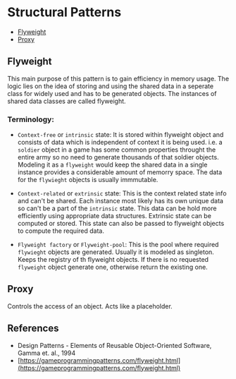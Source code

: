 # Structural Patterns
- [Flyweight](#Flyweight)
- [Proxy](#Proxy)

## Flyweight
This main purpose of this pattern is to gain efficiency in memory usage. The logic lies on the idea of storing and using the shared data in a seperate class for widely used and has to be generated objects. The instances of shared data classes are called flyweight.

### Terminology:
- `Context-free` or `intrinsic` state: It is stored within flyweight object and consists of data which is independent of context it is being used. i.e. a `soldier` object in a game has some common properties throught the entire army so no need to generate thousands of that soldier objects. Modeling it as a `flyweight` would keep the shared data in a single instance provides a considerable amount of memorry space. The data for the `flywieght` objects is usually immmutable.

- `Context-related` or `extrinsic` state: This is the context related state info and can't be shared. Each instance most likely has its own unique data so can't be a part of the `intrinsic` state. This data can be hold more efficiently using appropriate data structures. Extrinsic state can be computed or stored. This state can also be passed to flyweight objects to compute the required data.

- `Flyweight factory` or `Flyweight-pool`: This is the pool where required `flywieght` objects are generated. Usually it is modeled as singleton. Keeps the registry of th flyweight objects. If there is no requested `flyweight` object generate one, otherwise return the existing one.

## Proxy
Controls the access of an object. Acts like a placeholder.

## References
- Design Patterns - Elements of Reusable Object-Oriented Software, Gamma et. al., 1994
- [https://gameprogrammingpatterns.com/flyweight.html](https://gameprogrammingpatterns.com/flyweight.html)
